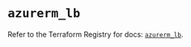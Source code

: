 # `azurerm_lb`

Refer to the Terraform Registry for docs: [`azurerm_lb`](https://registry.terraform.io/providers/hashicorp/azurerm/4.4.0/docs/resources/lb).
